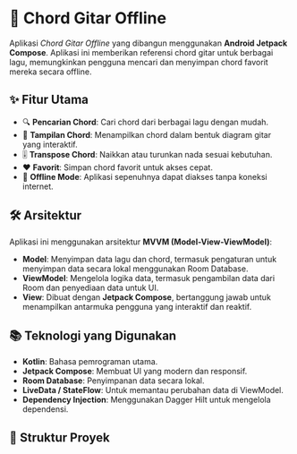 # 🎸 Chord Gitar Offline

Aplikasi *Chord Gitar Offline* yang dibangun menggunakan **Android Jetpack Compose**. Aplikasi ini memberikan referensi chord gitar untuk berbagai lagu, memungkinkan pengguna mencari dan menyimpan chord favorit mereka secara offline.

## ✨ Fitur Utama
- 🔍 **Pencarian Chord**: Cari chord dari berbagai lagu dengan mudah.
- 🎵 **Tampilan Chord**: Menampilkan chord dalam bentuk diagram gitar yang interaktif.
- 🎚️ **Transpose Chord**: Naikkan atau turunkan nada sesuai kebutuhan.
- ❤️ **Favorit**: Simpan chord favorit untuk akses cepat.
- 📲 **Offline Mode**: Aplikasi sepenuhnya dapat diakses tanpa koneksi internet.

## 🛠️ Arsitektur
Aplikasi ini menggunakan arsitektur **MVVM (Model-View-ViewModel)**:

- **Model**: Menyimpan data lagu dan chord, termasuk pengaturan untuk menyimpan data secara lokal menggunakan Room Database.
- **ViewModel**: Mengelola logika data, termasuk pengambilan data dari Room dan penyediaan data untuk UI.
- **View**: Dibuat dengan **Jetpack Compose**, bertanggung jawab untuk menampilkan antarmuka pengguna yang interaktif dan reaktif.

## 📚 Teknologi yang Digunakan
- **Kotlin**: Bahasa pemrograman utama.
- **Jetpack Compose**: Membuat UI yang modern dan responsif.
- **Room Database**: Penyimpanan data secara lokal.
- **LiveData / StateFlow**: Untuk memantau perubahan data di ViewModel.
- **Dependency Injection**: Menggunakan Dagger Hilt untuk mengelola dependensi.

## 📂 Struktur Proyek
